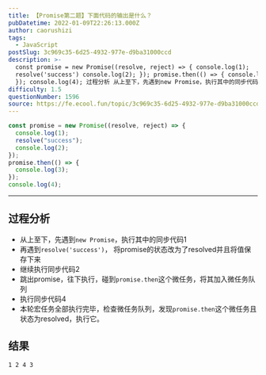 ```yaml
---
title: 【Promise第二题】下面代码的输出是什么？
pubDatetime: 2022-01-09T22:26:13.000Z
author: caorushizi
tags:
  - JavaScript
postSlug: 3c969c35-6d25-4932-977e-d9ba31000ccd
description: >-
  const promise = new Promise((resolve, reject) => { console.log(1);
  resolve('success') console.log(2); }); promise.then(() => { console.log(3);
  }); console.log(4); 过程分析 从上至下，先遇到new Promise，执行其中的同步代码1 再
difficulty: 1.5
questionNumber: 1596
source: https://fe.ecool.fun/topic/3c969c35-6d25-4932-977e-d9ba31000ccd
---
```


```js
const promise = new Promise((resolve, reject) => {
  console.log(1);
  resolve("success");
  console.log(2);
});
promise.then(() => {
  console.log(3);
});
console.log(4);
```

---

## 过程分析

- 从上至下，先遇到`new Promise`，执行其中的同步代码1
- 再遇到`resolve('success')`， 将promise的状态改为了resolved并且将值保存下来
- 继续执行同步代码2
- 跳出promise，往下执行，碰到`promise.then`这个微任务，将其加入微任务队列
- 执行同步代码4
- 本轮宏任务全部执行完毕，检查微任务队列，发现`promise.then`这个微任务且状态为resolved，执行它。

## 结果

```
1 2 4 3
```

